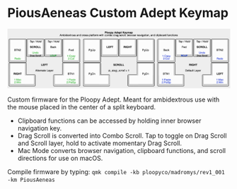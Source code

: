 
# PiousAeneas Custom Adept Keymap

![Custom Keymap](layout/keyboard-layout-adept-v3.png)

Custom firmware for the Ploopy Adept. Meant for ambidextrous use with the mouse placed in the center of a split keyboard.

- Clipboard functions can be accessed by holding inner browser navigation key.
- Drag Scroll is converted into Combo Scroll. Tap to toggle on Drag Scroll and Scroll layer, hold to activate momentary Drag Scroll.
- Mac Mode converts browser navigation, clipboard functions, and scroll directions for use on macOS. 

Compile firmware by typing: `qmk compile -kb ploopyco/madromys/rev1_001 -km PiousAeneas`
